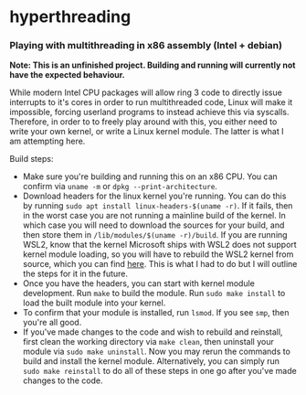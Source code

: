 # hyperthreading

### Playing with multithreading in x86 assembly (Intel + debian)

**Note: This is an unfinished project. Building and running will currently not have the expected behaviour.**

While modern Intel CPU packages will allow ring 3 code to directly issue interrupts to it's cores in order to run multithreaded code, Linux will make it impossible, forcing userland programs to instead achieve this via syscalls. Therefore, in order to to freely play around with this, you either need to write your own kernel, or write a Linux kernel module. The latter is what I am attempting here.

Build steps:
- Make sure you're building and running this on an x86 CPU. You can confirm via `uname -m` or `dpkg --print-architecture`.
- Download headers for the linux kernel you're running. You can do this by running `sudo apt install linux-headers-$(uname -r)`. If it fails, then in the worst case you are not running a mainline build of the kernel. In which case you will need to download the sources for your build, and then store them in `/lib/modules/$(uname -r)/build`. If you are running WSL2, know that the kernel Microsoft ships with WSL2 does not support kernel module loading, so you will have to rebuild the WSL2 kernel from source, which you can find [here](https://github.com/microsoft/WSL2-Linux-Kernel). This is what I had to do but I will outline the steps for it in the future.
- Once you have the headers, you can start with kernel module development. Run `make` to build the module. Run `sudo make install` to load the built module into your kernel.
- To confirm that your module is installed, run `lsmod`. If you see `smp`, then you're all good.
- If you've made changes to the code and wish to rebuild and reinstall, first clean the working directory via `make clean`, then uninstall your module via `sudo make uninstall`. Now you may rerun the commands to build and install the kernel module. Alternatively, you can simply run `sudo make reinstall` to do all of these steps in one go after you've made changes to the code.
